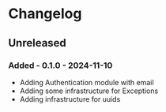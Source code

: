 # Changelog

## Unreleased

### Added - 0.1.0 - 2024-11-10

- Adding Authentication module with email
- Adding some infrastructure for Exceptions
- Adding infrastructure for uuids
